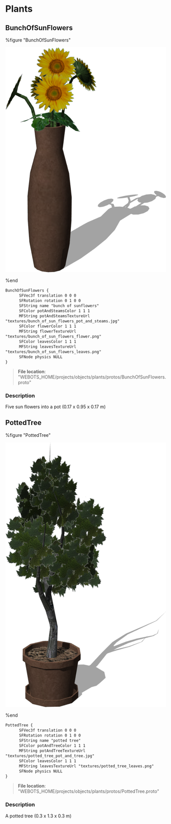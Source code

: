 # Plants

## BunchOfSunFlowers

%figure "BunchOfSunFlowers"

![BunchOfSunFlowers-image](images/objects/plants/BunchOfSunFlowers/model.png)

%end

```
BunchOfSunFlowers {
      SFVec3f translation 0 0 0
      SFRotation rotation 0 1 0 0
      SFString name "bunch of sunflowers"
      SFColor potAndSteamsColor 1 1 1
      MFString potAndSteamsTextureUrl "textures/bunch_of_sun_flowers_pot_and_steams.jpg"
      SFColor flowerColor 1 1 1
      MFString flowerTextureUrl "textures/bunch_of_sun_flowers_flower.png"
      SFColor leavesColor 1 1 1
      MFString leavesTextureUrl "textures/bunch_of_sun_flowers_leaves.png"
      SFNode physics NULL
}
```

> **File location**: "WEBOTS\_HOME/projects/objects/plants/protos/BunchOfSunFlowers.proto"

### Description

Five sun flowers into a pot (0.17 x 0.95 x 0.17 m)

## PottedTree

%figure "PottedTree"

![PottedTree-image](images/objects/plants/PottedTree/model.png)

%end

```
PottedTree {
      SFVec3f translation 0 0 0
      SFRotation rotation 0 1 0 0
      SFString name "potted tree"
      SFColor potAndTreeColor 1 1 1
      MFString potAndTreeTextureUrl "textures/potted_tree_pot_and_tree.jpg"
      SFColor leavesColor 1 1 1
      MFString leavesTextureUrl "textures/potted_tree_leaves.png"
      SFNode physics NULL
}
```

> **File location**: "WEBOTS\_HOME/projects/objects/plants/protos/PottedTree.proto"

### Description

A potted tree (0.3 x 1.3 x 0.3 m)

